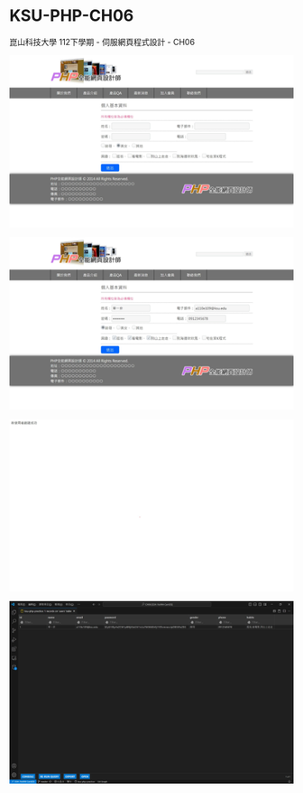 # KSU-PHP-CH06

崑山科技大學 112下學期 - 伺服網頁程式設計 - CH06

![member 輸入介面](screenshot/網頁擷取_member-1.jpeg "member 輸入介面")

![member 輸入完成](screenshot/網頁擷取_member-2.jpeg "member 輸入完成")

![member 新增完成](screenshot/網頁擷取_list_users-1.jpeg "member 新增完成")

![db 截圖](screenshot/db_截圖.jpg "db 截圖")

